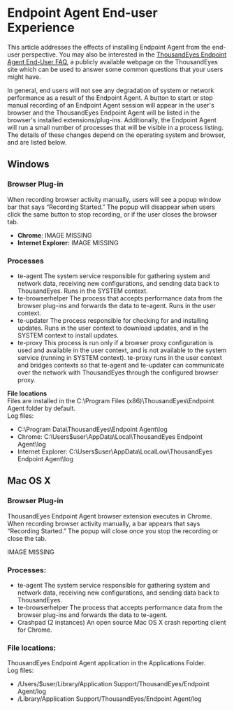# Endpoint Agent End-user Experience

This article addresses the effects of installing Endpoint Agent from the end-user perspective.  You may also be interested in the [ThousandEyes Endpoint Agent End-User FAQ](https://www.thousandeyes.com/product/endpoint-agents/end-user-faq), a publicly available webpage on the ThousandEyes site which can be used to answer some common questions that your users might have.

In general, end users will not see any degradation of system or network performance as a result of the Endpoint Agent. A button to start or stop manual recording of an Endpoint Agent session will appear in the user's browser and the ThousandEyes Endpoint Agent will be listed in the browser's installed extensions/plug-ins.  Additionally, the Endpoint Agent will run a small number of processes that will be visible in a process listing.  The details of these changes depend on the operating system and browser, and are listed below.

## **Windows**

### Browser Plug-in

 When recording browser activity manually, users will see a popup window bar that says “Recording Started.” The popup will disappear when users click the same button to stop recording, or if the user closes the browser tab.

* **Chrome**: IMAGE MISSING
* ​​**Internet Explorer:** IMAGE MISSING

### Processes

* te-agent  The system service responsible for gathering system and network data, receiving new configurations, and sending data back to ThousandEyes. Runs in the SYSTEM context.
* te-browserhelper  The process that accepts performance data from the browser plug-ins and forwards the data to te-agent. Runs in the user context.
* te-updater  The process responsible for checking for and installing updates. Runs in the user context to download updates, and in the SYSTEM context to install updates.
* te-proxy  This process is run only if a browser proxy configuration is used and available in the user context, and is not available to the system service \(running in SYSTEM context\). te-proxy runs in the user context and bridges contexts so that te-agent and te-updater can communicate over the network with ThousandEyes through the configured browser proxy.

**File locations**  
Files are installed in the C:\Program Files \(x86\)\ThousandEyes\Endpoint Agent folder by default.  
Log files:

* C:\Program Data\ThousandEyes\Endpoint Agent\log
* Chrome: C:\Users\$user\AppData\Local\ThousandEyes Endpoint Agent\log
* Internet Explorer: C:\Users\$user\AppData\LocalLow\ThousandEyes Endpoint Agent\log

## **Mac OS X**

### Browser Plug-in

 ThousandEyes Endpoint Agent browser extension executes in Chrome. When recording browser activity manually, a bar appears that says “Recording Started.” The popup will close once you stop the recording or close the tab.

IMAGE MISSING

### Processes:

* te-agent  The system service responsible for gathering system and network data, receiving new configurations, and sending data back to ThousandEyes.
* te-browserhelper  The process that accepts performance data from the browser plug-ins and forwards the data to te-agent.
* Crashpad \(2 instances\)  An open source Mac OS X crash reporting client for Chrome.

### File locations:

 ThousandEyes Endpoint Agent application in the Applications Folder.  
Log files:

* /Users/$user/Library/Application Support/ThousandEyes/Endpoint Agent/log
* /Library/Application Support/ThousandEyes/Endpoint Agent/log

